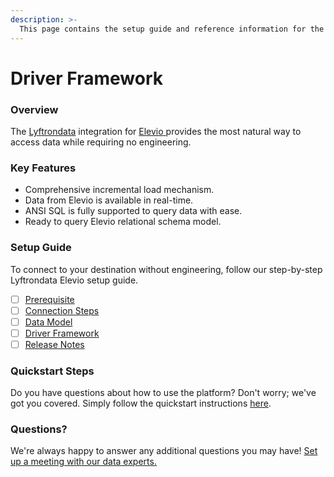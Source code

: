 ```yaml
---
description: >-
  This page contains the setup guide and reference information for the Elevio source connector.
---
```


# Driver Framework

### Overview

The [Lyftrondata](https://www.lyftrondata.com/) integration for [Elevio](https://www.lyftrondata.com/integration/business-analytics/elevio/)[ ](https://www.lyftrondata.com/integration/elevio/)provides the most natural way to access data while requiring no engineering.

### Key Features

* Comprehensive incremental load mechanism.
* Data from Elevio is available in real-time.&#x20;
* ANSI SQL is fully supported to query data with ease.
* Ready to query Elevio relational schema model.

### Setup Guide

To connect to your destination without engineering, follow our step-by-step Lyftrondata Elevio setup guide.

* [ ] [Prerequisite](../../business-analytics/elevio/prerequisite.md)
* [ ] [Connection Steps](../../business-analytics/elevio/connection-steps.md)
* [ ] [Data Model](../../business-analytics/elevio/data-model/)
* [ ] [Driver Framework](../../business-analytics/elevio/driver-framework/)
* [ ] [Release Notes](../../business-analytics/elevio/release-notes.md)

### Quickstart Steps

Do you have questions about how to use the platform? Don't worry; we've got you covered. Simply follow the quickstart instructions [here](../../../quickstart-steps.md).

### Questions? <a href="#questions" id="questions"></a>

We're always happy to answer any additional questions you may have! [Set up a meeting with our data experts.](https://www.lyftrondata.com/book-a-meeting/)


